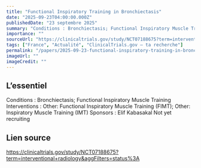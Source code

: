 ```yaml
---
title: "Functional Inspiratory Training in Bronchiectasis"
date: "2025-09-23T04:00:00.000Z"
publishedDate: "23 septembre 2025"
summary: "Conditions : Bronchiectasis; Functional Inspiratory Muscle Training Interventions : Other: Functional Inspiratory Muscle Training (FIMT); Other: Inspiratory Muscle Training (IMT) Sponsors : Elif Kabasakal Not yet recruiting"
importance: ""
sourceUrl: "https://clinicaltrials.gov/study/NCT07188675?term=interventional+radiology&aggFilters=status%3A"
tags: ["France", "Actualité", "ClinicalTrials.gov — ta recherche"]
permalink: "/papers/2025-09-23-functional-inspiratory-training-in-bronchiectasis"
imageUrl: ""
imageCredit: ""
---
```


## L’essentiel

Conditions : Bronchiectasis; Functional Inspiratory Muscle Training Interventions : Other: Functional Inspiratory Muscle Training (FIMT); Other: Inspiratory Muscle Training (IMT) Sponsors : Elif Kabasakal Not yet recruiting

## Lien source

https://clinicaltrials.gov/study/NCT07188675?term=interventional+radiology&aggFilters=status%3A
